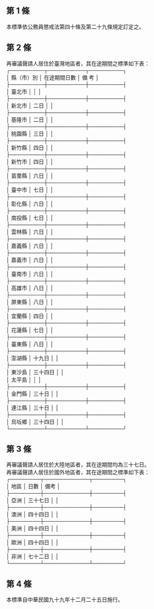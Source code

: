 第 1 條
-------
本標準依公務員懲戒法第四十條及第二十九條規定訂定之。

第 2 條
-------
再審議聲請人居住於臺灣地區者，其在途期間之標準如下表：  
┌─────────┬──────────┬─────────┐  
│    縣（市）別    │    在途期間日數    │    備      考    │  
├─────────┼──────────┼─────────┤  
│      臺北市      │                    │                  │  
├─────────┼──────────┼─────────┤  
│      新北市      │        二日        │                  │  
├─────────┼──────────┼─────────┤  
│      基隆市      │        二日        │                  │  
├─────────┼──────────┼─────────┤  
│      桃園縣      │        三日        │                  │  
├─────────┼──────────┼─────────┤  
│      新竹縣      │        四日        │                  │  
├─────────┼──────────┼─────────┤  
│      新竹市      │        四日        │                  │  
├─────────┼──────────┼─────────┤  
│      苗栗縣      │        六日        │                  │  
├─────────┼──────────┼─────────┤  
│      臺中市      │        七日        │                  │  
├─────────┼──────────┼─────────┤  
│      彰化縣      │        六日        │                  │  
├─────────┼──────────┼─────────┤  
│      南投縣      │        七日        │                  │  
├─────────┼──────────┼─────────┤  
│      雲林縣      │        六日        │                  │  
├─────────┼──────────┼─────────┤  
│      嘉義縣      │        六日        │                  │  
├─────────┼──────────┼─────────┤  
│      嘉義市      │        六日        │                  │  
├─────────┼──────────┼─────────┤  
│      臺南市      │        六日        │                  │  
├─────────┼──────────┼─────────┤  
│      高雄市      │        八日        │                  │  
├─────────┼──────────┼─────────┤  
│      屏東縣      │        八日        │                  │  
├─────────┼──────────┼─────────┤  
│      宜蘭縣      │        四日        │                  │  
├─────────┼──────────┼─────────┤  
│      花蓮縣      │        七日        │                  │  
├─────────┼──────────┼─────────┤  
│      臺東縣      │        八日        │                  │  
├─────────┼──────────┼─────────┤  
│      澎湖縣      │       十九日       │                  │  
├─────────┼──────────┼─────────┤  
│      東沙島      │      三十四日      │                  │  
│      太平島      │                    │                  │  
├─────────┼──────────┼─────────┤  
│      金門縣      │       三十日       │                  │  
├─────────┼──────────┼─────────┤  
│      連江縣      │       三十日       │                  │  
├─────────┼──────────┼─────────┤  
│      烏坵鄉      │      三十四日      │                  │  
└─────────┴──────────┴─────────┘

第 3 條
-------
再審議聲請人居住於大陸地區者，其在途期間均為三十七日。  
再審議聲請人居住於國外地區者，其在途期間之標準如下表：  
┌────────┬────────────┬────────┐  
│      地區      │          日數          │      備考      │  
├────────┼────────────┼────────┤  
│      亞洲      │        三十七日        │                │  
├────────┼────────────┼────────┤  
│      澳洲      │        四十四日        │                │  
├────────┼────────────┼────────┤  
│      美洲      │        四十四日        │                │  
├────────┼────────────┼────────┤  
│      歐洲      │        四十四日        │                │  
├────────┼────────────┼────────┤  
│      非洲      │        七十二日        │                │  
└────────┴────────────┴────────┘

第 4 條
-------
本標準自中華民國九十九年十二月二十五日施行。

